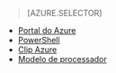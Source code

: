 > [AZURE.SELECTOR]
- [Portal do Azure](../articles/virtual-network/virtual-networks-create-vnet-arm-pportal.md)
- [PowerShell](../articles/virtual-network/virtual-networks-create-vnet-arm-ps.md)
- [Clip Azure](../articles/virtual-network/virtual-networks-create-vnet-arm-cli.md)
- [Modelo de processador](../articles/virtual-network/virtual-networks-create-vnet-arm-template-click.md)